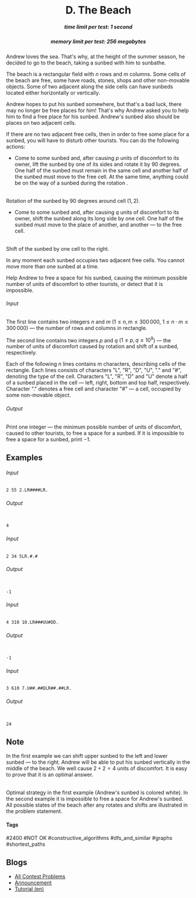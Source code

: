 <h1 style='text-align: center;'> D. The Beach</h1>

<h5 style='text-align: center;'>time limit per test: 1 second</h5>
<h5 style='text-align: center;'>memory limit per test: 256 megabytes</h5>

Andrew loves the sea. That's why, at the height of the summer season, he decided to go to the beach, taking a sunbed with him to sunbathe.

The beach is a rectangular field with $n$ rows and $m$ columns. Some cells of the beach are free, some have roads, stones, shops and other non-movable objects. Some of two adjacent along the side cells can have sunbeds located either horizontally or vertically.

Andrew hopes to put his sunbed somewhere, but that's a bad luck, there may no longer be free places for him! That's why Andrew asked you to help him to find a free place for his sunbed. Andrew's sunbed also should be places on two adjacent cells. 

If there are no two adjacent free cells, then in order to free some place for a sunbed, you will have to disturb other tourists. You can do the following actions:

* Come to some sunbed and, after causing $p$ units of discomfort to its owner, lift the sunbed by one of its sides and rotate it by $90$ degrees. One half of the sunbed must remain in the same cell and another half of the sunbed must move to the free cell. At the same time, anything could be on the way of a sunbed during the rotation . 

|  |  |  |
| --- | --- | --- |

 Rotation of the sunbed by $90$ degrees around cell $(1, 2)$.
* Come to some sunbed and, after causing $q$ units of discomfort to its owner, shift the sunbed along its long side by one cell. One half of the sunbed must move to the place of another, and another — to the free cell. 

|  |  |  |
| --- | --- | --- |

 Shift of the sunbed by one cell to the right.

In any moment each sunbed occupies two adjacent free cells. You cannot move more than one sunbed at a time.

Help Andrew to free a space for his sunbed, causing the minimum possible number of units of discomfort to other tourists, or detect that it is impossible.

###### Input

The first line contains two integers $n$ and $m$ ($1 \le n, m \le 300\,000$, $1 \le n \cdot m \le 300\,000$) — the number of rows and columns in rectangle.

The second line contains two integers $p$ and $q$ ($1 \le p, q \le 10^9$) — the number of units of discomfort caused by rotation and shift of a sunbed, respectively.

Each of the following $n$ lines contains $m$ characters, describing cells of the rectangle. Each lines consists of characters "L", "R", "D", "U", "." and "#", denoting the type of the cell. Characters "L", "R", "D" and "U" denote a half of a sunbed placed in the cell — left, right, bottom and top half, respectively. Character "." denotes a free cell and character "#" — a cell, occupied by some non-movable object.

###### Output

Print one integer — the minimum possible number of units of discomfort, caused to other tourists, to free a space for a sunbed. If it is impossible to free a space for a sunbed, print $-1$.

## Examples

###### Input


```text
2 55 2.LR####LR.
```
###### Output

```text

4

```
###### Input


```text
2 34 5LR.#.#
```
###### Output

```text

-1

```
###### Input


```text
4 310 10.LR###UU#DD.
```
###### Output

```text

-1

```
###### Input


```text
3 610 7.U##.##DLR##.##LR.
```
###### Output

```text

24

```
## Note

In the first example we can shift upper sunbed to the left and lower sunbed — to the right. Andrew will be able to put his sunbed vertically in the middle of the beach. We well cause $2 + 2 = 4$ units of discomfort. It is easy to prove that it is an optimal answer. 

 

|  |  |  |
| --- | --- | --- |

 Optimal strategy in the first example (Andrew's sunbed is colored white).  In the second example it is impossible to free a space for Andrew's sunbed. All possible states of the beach after any rotates and shifts are illustrated in the problem statement.

#### Tags 

#2400 #NOT OK #constructive_algorithms #dfs_and_similar #graphs #shortest_paths 

## Blogs
- [All Contest Problems](../Codeforces_Round_829_(Div._1).md)
- [Announcement](../blogs/Announcement.md)
- [Tutorial (en)](../blogs/Tutorial_(en).md)
